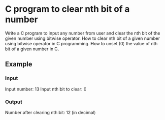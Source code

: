 # C program to clear nth bit of a number

Write a C program to input any number from user and clear the nth bit of the
given number using bitwise operator. How to clear nth bit of a given number
using bitwise operator in C programming. How to unset (0) the value of nth bit
of a given number in C.

## Example

### Input

Input number: 13
Input nth bit to clear: 0

### Output

Number after clearing nth bit: 12 (in decimal)
